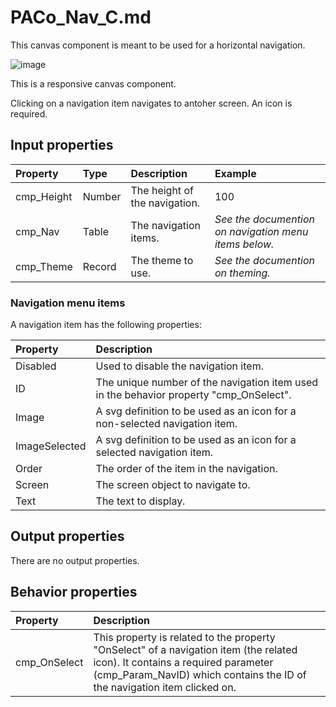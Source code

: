 # PACo_Nav_C.md

This canvas component is meant to be used for a horizontal navigation.

![image](https://user-images.githubusercontent.com/35654198/235981084-9e19c40d-74f4-4f1a-bdb0-fd2b93e4e88a.png)

This is a responsive canvas component.

Clicking on a navigation item navigates to antoher screen. An icon is required.

## **Input properties**

| Property | Type | Description | Example |
| :--- | :--- | :--- | :--- |
| cmp_Height | Number | The height of the navigation. | 100 |
| cmp_Nav | Table | The navigation items. | *See the documention on navigation menu items below.* |
| cmp_Theme | Record | The theme to use. | *See the documention on theming.* |

### Navigation menu items
A navigation item has the following properties:

| Property | Description |
| :--- | :--- |
| Disabled | Used to disable the navigation item. |
| ID | The unique number of the navigation item used in the behavior property "cmp_OnSelect". |
| Image | A svg definition to be used as an icon for a non-selected navigation item. |
| ImageSelected | A svg definition to be used as an icon for a selected navigation item. |
| Order | The order of the item in the navigation. |
| Screen | The screen object to navigate to. |
| Text | The text to display. |

## **Output properties**

There are no output properties.

## **Behavior properties**

| Property | Description |
| :--- | :--- |
| cmp_OnSelect | This property is related to the property "OnSelect" of a navigation item (the related icon). It contains a required parameter (cmp_Param_NavID) which contains the ID of the navigation item clicked on. |
